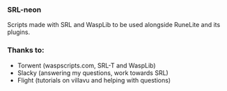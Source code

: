 ### SRL-neon

Scripts made with SRL and WaspLib to be used alongside RuneLite and its plugins.

### Thanks to:

- Torwent (waspscripts.com, SRL-T and WaspLib)
- Slacky (answering my questions, work towards SRL)
- Flight (tutorials on villavu and helping with questions)
